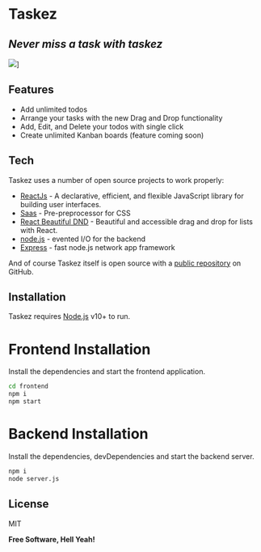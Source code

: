 # Taskez

## _Never miss a task with taskez_

![](https://i.ibb.co/B6wT27k/logo192.png)]

## Features

- Add unlimited todos
- Arrange your tasks with the new Drag and Drop functionality
- Add, Edit, and Delete your todos with single click
- Create unlimited Kanban boards (feature coming soon)

## Tech

Taskez uses a number of open source projects to work properly:

- [ReactJs] - A declarative, efficient, and flexible JavaScript library for building user interfaces.
- [Saas] - Pre-preprocessor for CSS
- [React Beautiful DND] - Beautiful and accessible drag and drop for lists with React.
- [node.js] - evented I/O for the backend
- [Express] - fast node.js network app framework

And of course Taskez itself is open source with a [public repository][hvc]
on GitHub.

## Installation

Taskez requires [Node.js](https://nodejs.org/) v10+ to run.

# Frontend Installation

Install the dependencies and start the frontend application.

```sh
cd frontend
npm i
npm start
```

# Backend Installation

Install the dependencies, devDependencies and start the backend server.

```sh
npm i
node server.js
```

## License

MIT

**Free Software, Hell Yeah!**

[//]: # "These are reference links used in the body of this note and get stripped out when the markdown processor does its job. There is no need to format nicely because it shouldn't be seen. Thanks SO - http://stackoverflow.com/questions/4823468/store-comments-in-markdown-syntax"
[hvc]: https://github.com/hvc02
[public repository]: https://github.com/hvc02/youShd-assignment
[react beautiful dnd]: https://react-beautiful-dnd.netlify.app/
[saas]: https://sass-lang.com/
[node.js]: http://nodejs.org
[express]: http://expressjs.com
[reactjs]: https://reactjs.org/
